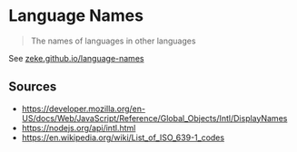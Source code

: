 # Language Names

> The names of languages in other languages

See [zeke.github.io/language-names](https://zeke.github.io/language-names)

## Sources

- https://developer.mozilla.org/en-US/docs/Web/JavaScript/Reference/Global_Objects/Intl/DisplayNames
- https://nodejs.org/api/intl.html
- https://en.wikipedia.org/wiki/List_of_ISO_639-1_codes